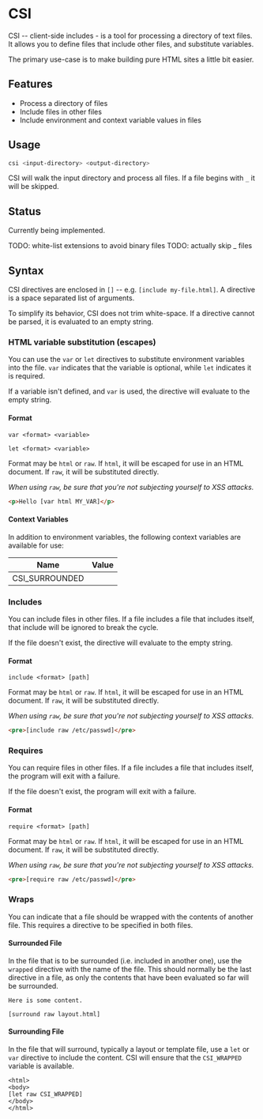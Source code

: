 # CSI

CSI -- client-side includes - is a tool for processing a directory of text files. It allows you to define files that include other files, and substitute variables.

The primary use-case is to make building pure HTML sites a little bit easier.

## Features

* Process a directory of files
* Include files in other files
* Include environment and context variable values in files

## Usage

```bash
csi <input-directory> <output-directory>
```

CSI will walk the input directory and process all files. If a file begins with `_` it will be skipped.

## Status

Currently being implemented.

TODO: white-list extensions to avoid binary files
TODO: actually skip _ files

## Syntax

CSI directives are enclosed in `[]` -- e.g. `[include my-file.html]`. A directive is a space separated list of arguments.

To simplify its behavior, CSI does not trim white-space. If a directive cannot be parsed, it is evaluated to an empty string.

### HTML variable substitution (escapes)

You can use the `var` or `let` directives to substitute environment variables into the file. `var` indicates that the variable is optional, while `let` indicates it is required.

If a variable isn't defined, and `var` is used, the directive will evaluate to the empty string.

#### Format

```
var <format> <variable>
```

```
let <format> <variable>
```

Format may be `html` or `raw`. If `html`, it will be escaped for use in an HTML document. If `raw`, it will be substituted directly.

*When using `raw`, be sure that you're not subjecting yourself to XSS attacks.*

```html
<p>Hello [var html MY_VAR]</p>
```

#### Context Variables

In addition to environment variables, the following context variables are available for use:

| Name                  | Value                                                              |
| --------------------- | ------------------------------------------------------------------ |
| CSI_SURROUNDED        |                                                                    |

### Includes

You can include files in other files. If a file includes a file that includes itself, that include will be ignored to break the cycle.

If the file doesn't exist, the directive will evaluate to the empty string.

#### Format

```
include <format> [path]
```

Format may be `html` or `raw`. If `html`, it will be escaped for use in an HTML document. If `raw`, it will be substituted directly.

*When using `raw`, be sure that you're not subjecting yourself to XSS attacks.*

```html
<pre>[include raw /etc/passwd]</pre>
```

### Requires

You can require files in other files. If a file includes a file that includes itself, the program will exit with a failure.

If the file doesn't exist, the program will exit with a failure.

#### Format

```
require <format> [path]
```

Format may be `html` or `raw`. If `html`, it will be escaped for use in an HTML document. If `raw`, it will be substituted directly.

*When using `raw`, be sure that you're not subjecting yourself to XSS attacks.*

```html
<pre>[require raw /etc/passwd]</pre>
```

### Wraps

You can indicate that a file should be wrapped with the contents of another file. This requires a directive to be specified in both files.

#### Surrounded File

In the file that is to be surrounded (i.e. included in another one), use the `wrapped` directive with the name of the file. This should normally be the last directive in a file, as only the contents that have been evaluated so far will be surrounded.

```
Here is some content.

[surround raw layout.html]
```

#### Surrounding File

In the file that will surround, typically a layout or template file, use a `let` or `var` directive to include the content. CSI will ensure that the `CSI_WRAPPED` variable is available.

```
<html>
<body>
[let raw CSI_WRAPPED]
</body>
</html>
```

